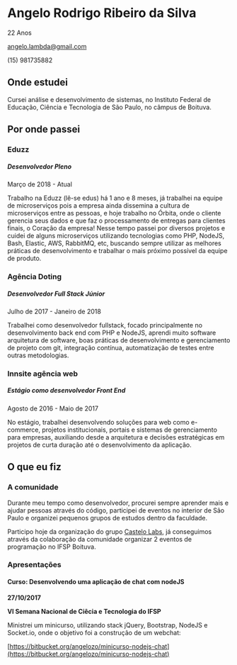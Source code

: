 <a name="dados-pessoais"></a>
# Angelo Rodrigo Ribeiro da Silva

22 Anos

angelo.lambda@gmail.com

(15) 981735882

<a name="onde-estudei"></a>
## Onde estudei

Cursei análise e desenvolvimento de sistemas, no Instituto Federal de Educação, Ciência e Tecnologia de São Paulo, no câmpus de Boituva.

<a name="onde-passei"></a>
## Por onde passei

<a name="onde-passei-eduzz"></a>
### Eduzz
##### Desenvolvedor Pleno

Março de 2018 - Atual

Trabalho na Eduzz (lê-se edus) há 1 ano e 8 meses, já trabalhei na equipe de microserviços pois a empresa ainda dissemina a cultura de microserviços entre as pessoas, e hoje trabalho no Órbita, onde o cliente gerencia seus dados e que faz o processamento de entregas para clientes finais, o Coração da empresa!
Nesse tempo passei por diversos projetos e cuidei de alguns microserviços utilizando tecnologias como PHP, NodeJS, Bash, Elastic, AWS, RabbitMQ, etc, buscando sempre utilizar as melhores práticas de desenvolvimento e trabalhar o mais próximo possível da equipe de produto.

<a name="onde-passei-doting"></a>
### Agência Doting
##### Desenvolvedor Full Stack Júnior

Julho de 2017 - Janeiro de 2018

Trabalhei como desenvolvedor fullstack, focado principalmente no desenvolvimento back end com PHP e NodeJS, aprendi muito software arquitetura de software, boas práticas de desenvolvimento e gerenciamento de projeto com git, integração contínua, automatização de testes entre outras metodologias.

<a name="onde-passei-innsite"></a>
### Innsite agência web
##### Estágio como desenvolvedor Front End

Agosto de 2016 - Maio de 2017

No estágio, trabalhei desenvolvendo soluções para web como e-commerce, projetos institucionais, portais e sistemas de gerenciamento para empresas, auxiliando desde a arquitetura e decisões estratégicas em projetos de curta duração até o desenvolvimento da aplicação.

<a name="oque-fiz"></a>
## O que eu fiz

<a name="oque-fiz-comunidade"></a>
### A comunidade

Durante meu tempo como desenvolvedor, procurei sempre aprender mais e ajudar pessoas através do código, participei de eventos no interior de São Paulo e organizei pequenos grupos de estudos dentro da faculdade.

Participo hoje da organização do grupo [Castelo Labs](https://castelolabs.github.io/), já conseguimos através da colaboração da comunidade organizar 2 eventos de programação no IFSP Boituva.

<a name="oque-fiz-apresentacoes"></a>
### Apresentações

<a name="oque-fiz-apresentacoes-chat-node"></a>
#### Curso: Desenvolvendo uma aplicação de chat com nodeJS

**27/10/2017**

**VI Semana Nacional de Ciêcia e Tecnologia do IFSP**

Ministrei um minicurso, utilizando stack jQuery, Bootstrap, NodeJS e Socket.io, onde o objetivo foi a construção de um webchat:

[https://bitbucket.org/angelozo/minicurso-nodejs-chat](https://bitbucket.org/angelozo/minicurso-nodejs-chat)
